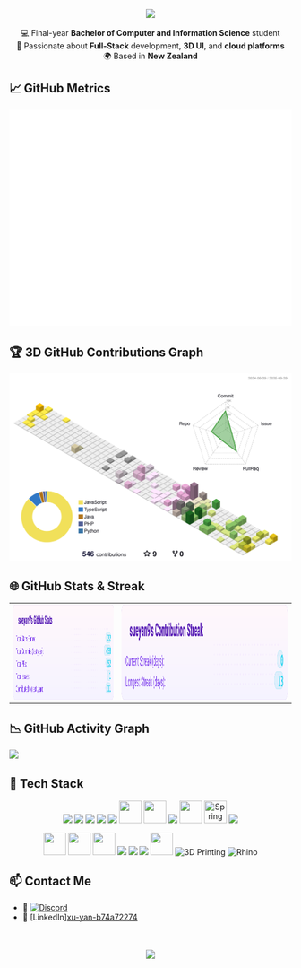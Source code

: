 <p align="center">
  <img src="https://readme-typing-svg.herokuapp.com?font=Pacifico&size=30&duration=3000&pause=1000&color=FF69B4&center=true&vCenter=true&width=400&lines=Hi%2C+welcome+to+my+page!" />
</p>

<p align="center">
  💻 Final-year <strong>Bachelor of Computer and Information Science</strong> student<br>
  🧠 Passionate about <strong>Full-Stack</strong> development, <strong>3D UI</strong>, and <strong>cloud platforms</strong><br>
  🌍 Based in <strong>New Zealand</strong>
</p>

## 📈 GitHub Metrics

<p align="center">
  <a href="https://github.com/lowlighter/metrics">
    <img src="https://raw.githubusercontent.com/sueyan9/metrics/master/github-metrics.svg" alt="GitHub Metrics" />
  </a>
</p>

## 🏆 3D GitHub Contributions Graph

<p align="center">
  <img src="https://raw.githubusercontent.com/sueyan9/sueyan9/refs/heads/main/profile-3d-contrib/profile-season-animate.svg" alt="3D contribution graph"/>
</p>

## 🌐 GitHub Stats & Streak

<table>
  <tr>
    <td>
      <img height="170" src="./assets/stats.svg?ver=1759202921" />
    </td>
    <td>
      <img height="170" src="./assets/streak.svg?ver=1759202921" />
    </td>
  </tr>
</table>


## 📉 GitHub Activity Graph
<img src="https://github-readme-activity-graph.vercel.app/graph?username=sueyan9&theme=github-compact" />

## 🚀 Tech Stack

<p align="center">
  <!-- 第一行 -->
  <p align="center">
  <img src="https://cdn.jsdelivr.net/gh/devicons/devicon/icons/c/c-original.svg" width="40" />
  <img src="https://cdn.jsdelivr.net/gh/devicons/devicon/icons/cplusplus/cplusplus-original.svg" width="40" />
  <img src="https://cdn.jsdelivr.net/gh/devicons/devicon/icons/csharp/csharp-original.svg" width="40" />
  <img src="https://cdn.jsdelivr.net/gh/devicons/devicon/icons/php/php-original.svg" width="40" />
  <img src="https://cdn.jsdelivr.net/gh/devicons/devicon/icons/javascript/javascript-original.svg" width="40" />
    <!-- TypeScript -->
 <img src="https://cdn.jsdelivr.net/gh/devicons/devicon/icons/typescript/typescript-original.svg" width="40" height="40"/>
 <!-- Python -->
 <img src="https://cdn.jsdelivr.net/gh/devicons/devicon/icons/python/python-original.svg" width="40" height="40"/>
  
  <img src="https://cdn.jsdelivr.net/gh/devicons/devicon/icons/react/react-original.svg" width="40" />
  <img src="https://cdn.jsdelivr.net/gh/devicons/devicon/icons/express/express-original.svg" width="40" height="40"/>
  <img src="https://cdn.jsdelivr.net/gh/devicons/devicon/icons/spring/spring-original.svg" width="40" height="40" title="Spring Boot"/>
  <img src="https://cdn.jsdelivr.net/gh/devicons/devicon/icons/nodejs/nodejs-original.svg" width="40" />
</p>
<p align="center">
  <!-- 第二行 -->
  <img src="https://cdn.jsdelivr.net/gh/devicons/devicon/icons/azure/azure-original.svg" width="40" height="40"/>
  <img src="https://cdn.jsdelivr.net/gh/devicons/devicon/icons/blender/blender-original.svg" width="40" height="40"/>
  <img src="https://cdn.jsdelivr.net/gh/devicons/devicon/icons/figma/figma-original.svg" width="40" height="40"/>
   <img src="https://cdn.jsdelivr.net/gh/devicons/devicon/icons/firebase/firebase-plain.svg" width="40" />
  <img src="https://cdn.jsdelivr.net/gh/devicons/devicon/icons/mysql/mysql-original.svg" width="40" />
  <img src="https://cdn.jsdelivr.net/gh/devicons/devicon/icons/mongodb/mongodb-original.svg" width="40" />
  <img src="https://cdn.jsdelivr.net/gh/devicons/devicon/icons/bootstrap/bootstrap-original.svg" width="40" height="40"/>
  <img src="https://img.icons8.com/color/48/3d-printer.png" width="40" alt="3D Printing" />
  <img src="https://www.rhino3d.com/images/rhino-logo.png" width="40" alt="Rhino" />
</p>


## 📫 Contact Me
- 💬 [![Discord](https://img.shields.io/badge/Discord-%23sueyan-5865F2?logo=discord&logoColor=white)](https://discord.com/)
- 💼 [LinkedIn][xu-yan-b74a72274](https://www.linkedin.com/in/xu-yan-b74a72274/)
  
##
<h1 align="center">
  <img src="https://readme-typing-svg.demolab.com/?lines=%E4%BB%A3%E7%A0%81%E6%95%B2%E7%83%82%2C%E6%A2%A6%E6%83%B3%E4%B8%8A%E7%BA%BF%3BCode+hard%2C+dream+deploy!%3B%E5%A4%A9%E9%81%93%E9%85%AC%E5%8B%A4%2Cwhile(1)%2B%E5%8A%AA%E5%8A%9B%3BHard+work+pays%2C+even+in+infinite+loops%3Bbug%E4%B8%8D%E6%80%95%2C%E6%88%91%E8%87%AAdebug%3BNo+fear+of+bugs%2C+I+am+the+debugger!%3BPush+your+limits%2C+not+just+your+commits!%3BYou%27re+the+main()%2B+in+your+life%3BCtrl%2BS+%E4%BF%9D%E5%AD%98%E6%9C%AA%E6%9D%A5%3BCtrl%2BS+to+save+your+future%3BKeep+coding%2C+no+emo%3BThe+more+you+try%2C+the+better+you+get!&center=true&color=FFB6C1&background=D0F0FF&size=40&width=1200&height=150&font=Pacifico">
</h1>
